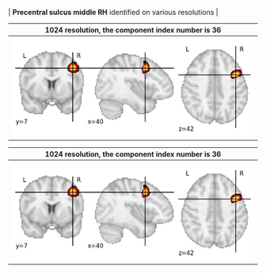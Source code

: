 


| **Precentral sulcus middle RH** identified on various resolutions |

| 1024 resolution, the component index number is 36|  
|:---:|  
| ![Component 1024](../1024/final/36.jpg "From component 1024: Precentral sulcus middle RH") |

| 1024 resolution, the component index number is 36|  
|:---:|  
| ![Component 1024](../1024/final/36.jpg "From component 1024: Precentral sulcus middle RH") |